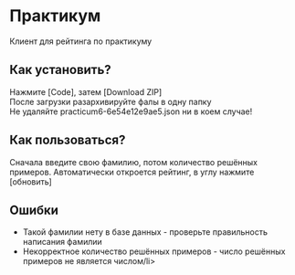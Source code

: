 # Практикум
Клиент для рейтинга по практикуму

<h2>Как установить?</h2>
<p>Нажмите [Code], затем [Download ZIP]<br>
После загрузки разархивируйте фалы в одну папку<br>
Не удаляйте practicum6-6e54e12e9ae5.json ни в коем случае!</p>

<h2>Как пользоваться?</h2>
<p>Сначала введите свою фамилию, потом количество решённых примеров.
Автоматически откроется рейтинг, в углу нажмите [обновить]</p>

<h2>Ошибки</h2>
<ul>
  <li>Такой фамилии нету в базе данных - проверьте правильность написания фамилии</li>
  <li>Некорректное количество решённых примеров - число решённых примеров не является числом/li>
</ul>
